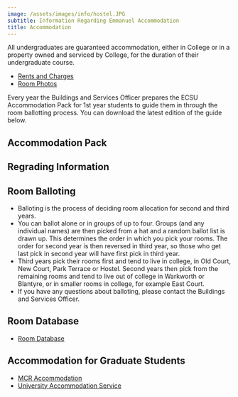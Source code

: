 ```yaml
---
image: /assets/images/info/hostel.JPG
subtitle: Information Regarding Emmanuel Accommodation
title: Accommodation
---
```


All undergraduates are guaranteed accommodation, either in College or in a property owned and serviced by College, for the duration of their undergraduate course.


- [Rents and Charges](/info/rents)
- [Room Photos](/room_locations)

Every year the Buildings and Services Officer prepares the ECSU Accommodation Pack for 1st year students to guide them in through the room ballotting process. You can download the latest edition of the guide below.

## Accommodation Pack

## Regrading Information

## Room Balloting

- Balloting is the process of deciding room allocation for second and third years.
- You can ballot alone or in groups of up to four. Groups (and any individual names) are then picked from a hat and a random ballot list is drawn up. This determines the order in which you pick your rooms. The order for second year is then reversed in third year, so those who get last pick in second year will have first pick in third year.
- Third years pick their rooms first and tend to live in college, in Old Court, New Court, Park Terrace or Hostel. Second years then pick from the remaining rooms and tend to live out of college in Warkworth or Blantyre, or in smaller rooms in college, for example East Court.
- If you have any questions about balloting, please contact the Buildings and Services Officer.

## Room Database

- [Room Database](/room_locations)

## Accommodation for Graduate Students

- [MCR Accommodation](http://www.emmamcr.org.uk/accommodation/)
- [University Accommodation Service](http://www-accommodation.admin.cam.ac.uk/)
